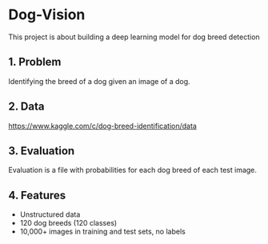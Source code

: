 # Dog-Vision
This project is about building a deep learning model for dog breed detection

## 1. Problem

Identifying the breed of a dog given an image of a dog.

## 2. Data

https://www.kaggle.com/c/dog-breed-identification/data

## 3. Evaluation

Evaluation is a file with probabilities for each dog breed of each test image.

## 4. Features
* Unstructured data
* 120 dog breeds (120 classes)
* 10,000+ images in training and test sets, no labels
